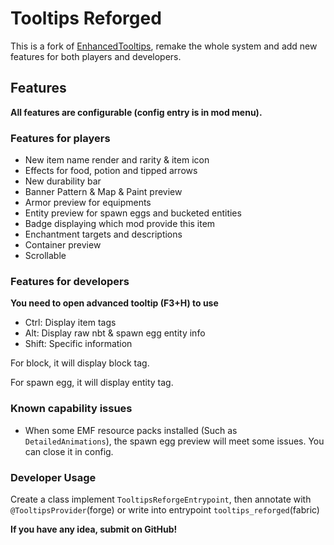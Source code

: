 # Tooltips Reforged

This is a fork of [EnhancedTooltips](https://modrinth.com/mod/enhancedtooltips), remake the whole system and add new
features for both players and developers.

## Features

**All features are configurable (config entry is in mod menu).**

### Features for players

- New item name render and rarity & item icon
- Effects for food, potion and tipped arrows
- New durability bar
- Banner Pattern & Map & Paint preview
- Armor preview for equipments
- Entity preview for spawn eggs and bucketed entities
- Badge displaying which mod provide this item
- Enchantment targets and descriptions
- Container preview
- Scrollable

### Features for developers

**You need to open advanced tooltip (F3+H) to use**

- Ctrl: Display item tags
- Alt: Display raw nbt & spawn egg entity info
- Shift: Specific information

For block, it will display block tag.

For spawn egg, it will display entity tag.

### Known capability issues

- When some EMF resource packs installed (Such as `DetailedAnimations`), the spawn egg preview will meet some issues.
  You can close it in config.

### Developer Usage

Create a class implement `TooltipsReforgeEntrypoint`, then annotate with `@TooltipsProvider`(forge) or write into
entrypoint `tooltips_reforged`(fabric)

**If you have any idea, submit on GitHub!**